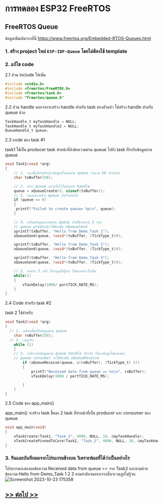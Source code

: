 # การทดลอง ESP32 FreeRTOS 
##  FreeRTOS Queue

ข้อมูลเพิ่มเติมจากที่นี่ https://www.freertos.org/Embedded-RTOS-Queues.html

### 1. สร้าง project ใหม่ `ESP-IDF-Queue` โดยไม่ต้องใช้ template

### 2. แก้ไข code

2.1 ส่วน include ให้เพิ่ม

```c
#include <stdio.h>
#include <freertos/FreeRTOS.h>
#include <freertos/task.h>
#include "freertos/queue.h"
```


2.2 ส่วน handle นอกจากจะสร้าง handle สำหรับ task สองตัวแล้ว ให้สร้าง handle สำหรับ queue ด้วย

```c
TaskHandle_t myTaskHandle = NULL;
TaskHandle_t myTaskHandle2 = NULL;
QueueHandle_t queue;
```

2.3  code ของ task #1

task1 ใช้เป็น producer task ทำหน้าที่ส่งข้อความผ่าน queue ไปยัง task ที่รอรับข้อมูลผ่าน queue

```c
void Task1(void *arg)
{
    // 1. จองพื้นที่สำหรับสร้างข้อมูลที่จะส่งผ่าน queue จำนวน 50 ตัวอักษร
    char txBuffer[50];

    // 2. สร้าง queue แล้วเก็บไว้ในตัวแปร handle
    queue = xQueueCreate(5, sizeof(txBuffer));
    // 3. ทดสอบว่าสร้าง queue สำเร็จหรือไม่ 
    if (queue == 0)
    {
     printf("Failed to create queue= %p\n", queue);
    }

    // 4. เตรียมข้อมูลและส่งผ่าน queue ทำเป็นจำนวน 3 รอบ
    // queue producerใช้ฟังก์ชัน xQueueSend
    sprintf(txBuffer, "Hello from Demo_Task 1");
    xQueueSend(queue, (void*)txBuffer, (TickType_t)0);

    sprintf(txBuffer, "Hello from Demo_Task 2");
    xQueueSend(queue, (void*)txBuffer, (TickType_t)0);

    sprintf(txBuffer, "Hello from Demo_Task 3");
    xQueueSend(queue, (void*)txBuffer, (TickType_t)0);

    // 5. ส่งครบ 3 ครั้ง ให้วนลูปไม่รู้จบ ไม่ต้องทำอะไรเพิ่ม
    while(1)
    {
        vTaskDelay(1000/ portTICK_RATE_MS);
    }
}
```

2.4 Code สำหรับ task #2

task 2 ใช้สำหรับ

```c
void Task2(void *arg)
{
  // 1. เตรียมพื้นที่รับข้อมูลผ่าน queue
	char rxBuffer[50];
  // 2. วนลูปรอ
	while (1)
	{
    // 3. ถ้ามีการส่งข้อมูลผ่าน queue handle ที่รอรับ ให้เอาข้อมูลไปแสดงผล
    // queue consumer จะใช้ฟังก์ชัน xQueueReceive 
		if (xQueueReceive(queue, &(rxBuffer), (TickType_t) 5))
		{
			printf("Received data from queue == %s\n", rxBuffer);
			vTaskDelay(1000 / portTICK_RATE_MS);

		}
	}
}
```
2.5 Code ของ app_main()

app_main() จะสร้าง task ขึ้นมา 2 task ที่ทำหน้าที่เป็น producer และ consumer ของ queue


```c
void app_main(void)
{
	xTaskCreate(Task1, "Task_1", 4096, NULL, 10, &myTaskHandle);
	xTaskCreatePinnedToCore(Task2, "Task_2", 4096, NULL, 10, &myTaskHandle2, 1);
}
```

### 3. รันและบันทึกผลจากโปรแกรมข้างบน วิเคราะห์ผลที่ได้ว่าเป็นอย่างไร
โปรแกรมะแสดงผลข้อความ Received data from queue == จาก Task2 และตามด้วยข้อความ Hello from Demo_Task 1 2 3 ตามลำดับจนครบจากนั้นจะวนลูปไม่รู้จบ
![Screenshot 2023-10-23 175358](https://github.com/Fixckpx/ESP32-FreeRTOS-Intro/assets/115066186/443ba114-e002-418e-8deb-552adabf4d79)

## [>> ต่อไป >>](./ESP32-FreeRTOS-Labsheet-8.md) 
